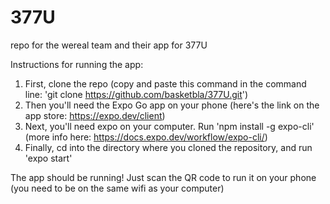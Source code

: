 # 377U
repo for the wereal team and their app for 377U

Instructions for running the app:

1. First, clone the repo (copy and paste this command in the command line: 'git clone https://github.com/basketbla/377U.git')
2. Then you'll need the Expo Go app on your phone (here's the link on the app store: https://expo.dev/client)
3. Next, you'll need expo on your computer. Run 'npm install -g expo-cli' (more info here: https://docs.expo.dev/workflow/expo-cli/)
4. Finally, cd into the directory where you cloned the repository, and run 'expo start'

The app should be running! Just scan the QR code to run it on your phone (you need to be on the same wifi as your computer)

